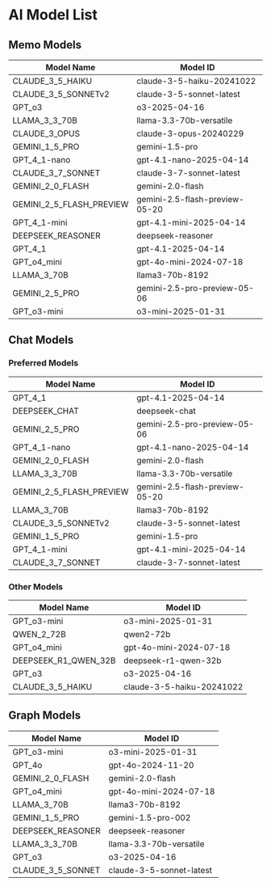 # AI Model List

## Memo Models

| Model Name | Model ID |
|------------|----------|
| CLAUDE_3_5_HAIKU | claude-3-5-haiku-20241022 |
| CLAUDE_3_5_SONNETv2 | claude-3-5-sonnet-latest |
| GPT_o3 | o3-2025-04-16 |
| LLAMA_3_3_70B | llama-3.3-70b-versatile |
| CLAUDE_3_OPUS | claude-3-opus-20240229 |
| GEMINI_1_5_PRO | gemini-1.5-pro |
| GPT_4_1-nano | gpt-4.1-nano-2025-04-14 |
| CLAUDE_3_7_SONNET | claude-3-7-sonnet-latest |
| GEMINI_2_0_FLASH | gemini-2.0-flash |
| GEMINI_2_5_FLASH_PREVIEW | gemini-2.5-flash-preview-05-20 |
| GPT_4_1-mini | gpt-4.1-mini-2025-04-14 |
| DEEPSEEK_REASONER | deepseek-reasoner |
| GPT_4_1 | gpt-4.1-2025-04-14 |
| GPT_o4_mini | gpt-4o-mini-2024-07-18 |
| LLAMA_3_70B | llama3-70b-8192 |
| GEMINI_2_5_PRO | gemini-2.5-pro-preview-05-06 |
| GPT_o3-mini | o3-mini-2025-01-31 |

## Chat Models

### Preferred Models

| Model Name | Model ID |
|------------|----------|
| GPT_4_1 | gpt-4.1-2025-04-14 |
| DEEPSEEK_CHAT | deepseek-chat |
| GEMINI_2_5_PRO | gemini-2.5-pro-preview-05-06 |
| GPT_4_1-nano | gpt-4.1-nano-2025-04-14 |
| GEMINI_2_0_FLASH | gemini-2.0-flash |
| LLAMA_3_3_70B | llama-3.3-70b-versatile |
| GEMINI_2_5_FLASH_PREVIEW | gemini-2.5-flash-preview-05-20 |
| LLAMA_3_70B | llama3-70b-8192 |
| CLAUDE_3_5_SONNETv2 | claude-3-5-sonnet-latest |
| GEMINI_1_5_PRO | gemini-1.5-pro |
| GPT_4_1-mini | gpt-4.1-mini-2025-04-14 |
| CLAUDE_3_7_SONNET | claude-3-7-sonnet-latest |

### Other Models

| Model Name | Model ID |
|------------|----------|
| GPT_o3-mini | o3-mini-2025-01-31 |
| QWEN_2_72B | qwen2-72b |
| GPT_o4_mini | gpt-4o-mini-2024-07-18 |
| DEEPSEEK_R1_QWEN_32B | deepseek-r1-qwen-32b |
| GPT_o3 | o3-2025-04-16 |
| CLAUDE_3_5_HAIKU | claude-3-5-haiku-20241022 |

## Graph Models

| Model Name | Model ID |
|------------|----------|
| GPT_o3-mini | o3-mini-2025-01-31 |
| GPT_4o | gpt-4o-2024-11-20 |
| GEMINI_2_0_FLASH | gemini-2.0-flash |
| GPT_o4_mini | gpt-4o-mini-2024-07-18 |
| LLAMA_3_70B | llama3-70b-8192 |
| GEMINI_1_5_PRO | gemini-1.5-pro-002 |
| DEEPSEEK_REASONER | deepseek-reasoner |
| LLAMA_3_3_70B | llama-3.3-70b-versatile |
| GPT_o3 | o3-2025-04-16 |
| CLAUDE_3_5_SONNET | claude-3-5-sonnet-latest |
